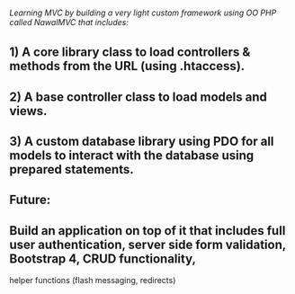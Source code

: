 ###### Learning MVC by building a very light custom framework using OO PHP called NawalMVC that includes:
## 1) A core library class to load controllers & methods from the URL (using .htaccess).
## 2) A base controller class to load models and views.
## 3) A custom database library using PDO for all models to interact with the database using prepared statements.

## Future:
## Build an application on top of it that includes full user authentication, server side form validation, Bootstrap 4, CRUD functionality,
helper functions (flash messaging, redirects)
